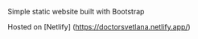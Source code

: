 Simple static website built with Bootstrap

Hosted on [Netlify] (https://doctorsvetlana.netlify.app/)
